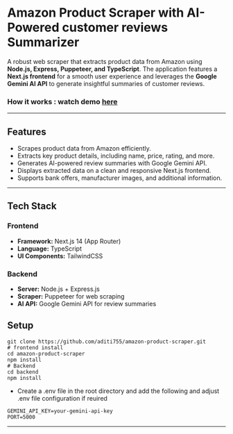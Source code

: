 # Amazon Product Scraper with AI-Powered customer reviews Summarizer

A robust web scraper that extracts product data from Amazon using **Node.js, Express, Puppeteer, and TypeScript**. The application features a **Next.js frontend** for a smooth user experience and leverages the **Google Gemini AI API** to generate insightful summaries of customer reviews.

### How it works : watch demo [here](https://www.loom.com/share/92e6730ebf794e0e864f810c5bbffb66?sid=7332776b-1e29-4c45-956b-d99917662ad1)
---

## Features

- Scrapes product data from Amazon efficiently.  
- Extracts key product details, including name, price, rating, and more.  
- Generates AI-powered review summaries with Google Gemini API.  
- Displays extracted data on a clean and responsive Next.js frontend.  
- Supports bank offers, manufacturer images, and additional information.

---

##  Tech Stack

### Frontend
- **Framework:** Next.js 14 (App Router)
- **Language:** TypeScript
- **UI Components:** TailwindCSS

### Backend
- **Server:** Node.js + Express.js
- **Scraper:** Puppeteer for web scraping
- **AI API:** Google Gemini API for review summaries

## Setup 
```
git clone https://github.com/aditi755/amazon-product-scraper.git
# frontend install
cd amazon-product-scraper
npm install
# Backend
cd backend
npm install
```
- Create a .env file in the root directory and add the following and adjust .env file configuration if reuired
```
GEMINI_API_KEY=your-gemini-api-key
PORT=5000
```

---


